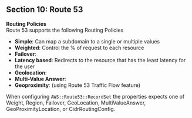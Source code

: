 ## Section 10: Route 53

__Routing Policies__  
Route 53 supports the following Routing Policies
* __Simple__: Can map a subdomain to a single or multiple values
* __Weighted__: Control the % of request to each resource
* __Failover__:
* __Latency based__: Redirects to the resource that has the least latency for the user
* __Geolocation__:
* __Multi-Value Answer__:
* __Geoproximity__:  (using Route 53 Traffic Flow feature)

When configuring `AWS::Route53::RecordSet` the properties expects one of Weight, Region, Failover, GeoLocation, MultiValueAnswer, GeoProximityLocation, or CidrRoutingConfig.
